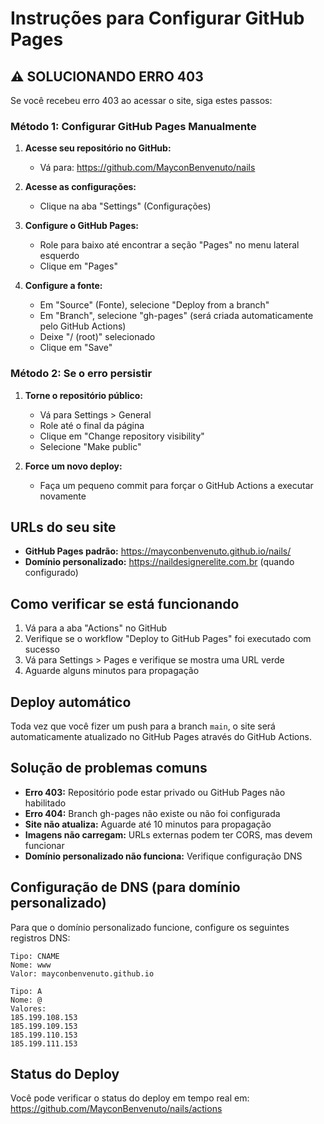 # Instruções para Configurar GitHub Pages

## ⚠️ SOLUCIONANDO ERRO 403

Se você recebeu erro 403 ao acessar o site, siga estes passos:

### Método 1: Configurar GitHub Pages Manualmente

1. **Acesse seu repositório no GitHub:**
   - Vá para: <https://github.com/MayconBenvenuto/nails>

2. **Acesse as configurações:**
   - Clique na aba "Settings" (Configurações)

3. **Configure o GitHub Pages:**
   - Role para baixo até encontrar a seção "Pages" no menu lateral esquerdo
   - Clique em "Pages"

4. **Configure a fonte:**
   - Em "Source" (Fonte), selecione "Deploy from a branch"
   - Em "Branch", selecione "gh-pages" (será criada automaticamente pelo GitHub Actions)
   - Deixe "/ (root)" selecionado
   - Clique em "Save"

### Método 2: Se o erro persistir

1. **Torne o repositório público:**
   - Vá para Settings > General
   - Role até o final da página
   - Clique em "Change repository visibility"
   - Selecione "Make public"

2. **Force um novo deploy:**
   - Faça um pequeno commit para forçar o GitHub Actions a executar novamente

## URLs do seu site

- **GitHub Pages padrão:** <https://mayconbenvenuto.github.io/nails/>
- **Domínio personalizado:** <https://naildesignerelite.com.br> (quando configurado)

## Como verificar se está funcionando

1. Vá para a aba "Actions" no GitHub
2. Verifique se o workflow "Deploy to GitHub Pages" foi executado com sucesso
3. Vá para Settings > Pages e verifique se mostra uma URL verde
4. Aguarde alguns minutos para propagação

## Deploy automático

Toda vez que você fizer um push para a branch `main`, o site será automaticamente atualizado no GitHub Pages através do GitHub Actions.

## Solução de problemas comuns

- **Erro 403:** Repositório pode estar privado ou GitHub Pages não habilitado
- **Erro 404:** Branch gh-pages não existe ou não foi configurada
- **Site não atualiza:** Aguarde até 10 minutos para propagação
- **Imagens não carregam:** URLs externas podem ter CORS, mas devem funcionar
- **Domínio personalizado não funciona:** Verifique configuração DNS

## Configuração de DNS (para domínio personalizado)

Para que o domínio personalizado funcione, configure os seguintes registros DNS:

```dns
Tipo: CNAME
Nome: www
Valor: mayconbenvenuto.github.io

Tipo: A
Nome: @
Valores:
185.199.108.153
185.199.109.153
185.199.110.153
185.199.111.153
```

## Status do Deploy

Você pode verificar o status do deploy em tempo real em:
<https://github.com/MayconBenvenuto/nails/actions>

